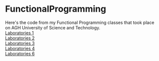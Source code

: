 # FunctionalProgramming
Here's the code from my Functional Programming classes that took place on AGH University of Science and Technology.  
<a href="https://github.com/LucasJezap/FunctionalProgramming/tree/master/lab1"> Laboratories 1  
<a href="https://github.com/LucasJezap/FunctionalProgramming/tree/master/lab2"> Laboratories 2  
<a href="https://github.com/LucasJezap/FunctionalProgramming/tree/master/lab3"> Laboratories 3  
<a href="https://github.com/LucasJezap/FunctionalProgramming/tree/master/lab4"> Laboratories 4  
<a href="https://github.com/LucasJezap/FunctionalProgramming/tree/master/lab6"> Laboratories 6  
